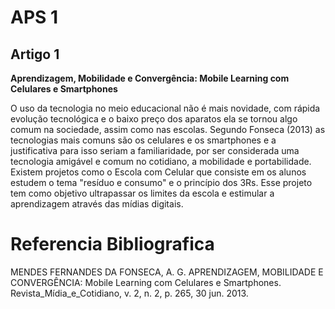 # APS 1

## Artigo 1
**Aprendizagem, Mobilidade e Convergência: Mobile Learning com Celulares e Smartphones**

  O uso da tecnologia no meio educacional não é mais novidade, com rápida evolução tecnológica e o baixo preço dos aparatos ela se tornou algo comum na sociedade, assim como nas escolas. Segundo Fonseca (2013) as tecnologias mais comuns são os celulares e os smartphones e a justificativa para isso seriam a familiaridade, por ser considerada uma tecnologia amigável e comum no cotidiano, a mobilidade e portabilidade. Existem projetos como o Escola com Celular que consiste em os alunos estudem o tema "resíduo e consumo" e o princípio dos 3Rs. Esse projeto tem como objetivo ultrapassar os limites da escola e estimular a aprendizagem através das mídias digitais. 
  
# Referencia Bibliografica

MENDES FERNANDES DA FONSECA, A. G. APRENDIZAGEM, MOBILIDADE E CONVERGÊNCIA: Mobile Learning com Celulares e Smartphones. Revista_Mídia_e_Cotidiano, v. 2, n. 2, p. 265, 30 jun. 2013.

